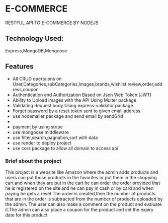 # E-COMMERCE
RESTFUL API TO E-COMMERCE BY NODEJS
## Technology Used:
Express,MongoDB,Mongoose

## Features
<ul>
<li>All CRUD opertaions on User,Categories,subCategories,Images,brands,wishlist,review,order,address,coupon</li>
<li>Authentication and Authorization Based on Json Web Token (JWT)</li>
<li>Ability to Upload images with the API Using Multer package </li>
<li>Validating Request body Using express-validator package</li>
<li>Forget password by a reset token sent to given email address.</li>
<li>use nodemailer package and send email by sendGrid<li>
<li> payment by using stripe </li>
<li>use mongoose middleware</li>
<li>use filter,search,pagnation,sort with data</li>
<li>use render to deploy project</li>
<li>use cors package to allow all domain to access api</li>
</ul>

### Brief about the project
<p>
This project is a website like Amazon where the admin adds products and users can put those products in the favorites or put them in the shopping cart
and when they are put in the cart he can order the order provided that he is registered on the site and he can pay in cash or by card and when paying 
he gets a reset The order is created,then the number of products that are in the order is subtracted from the number of products uploaded by the admin. 
The user can also make a comment on the product and evaluate it.The admin can also place a coupon for the product and set the expiry date for this product
</p>
